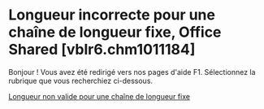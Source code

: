 
# Longueur incorrecte pour une chaîne de longueur fixe, Office Shared [vblr6.chm1011184]

Bonjour ! Vous avez été redirigé vers nos pages d'aide F1. Sélectionnez la rubrique que vous recherchiez ci-dessous.

[Longueur non valide pour une chaîne de longueur fixe](http://msdn.microsoft.com/library/c67c5693-92eb-3701-dc2b-fb3f5e99e3a7%28Office.15%29.aspx)
